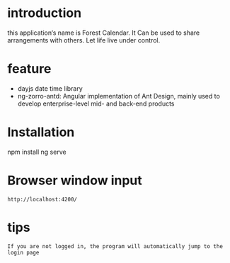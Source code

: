 # introduction
this application‘s name is Forest Calendar. It Can be used to share arrangements with others. Let life live under control.


# feature
  + dayjs  date time library 
  + ng-zorro-antd: Angular implementation of Ant Design, mainly used to develop enterprise-level mid- and back-end products
  
# Installation
 npm install
 ng serve



# Browser window input
    http://localhost:4200/
    
# tips

    If you are not logged in, the program will automatically jump to the login page

